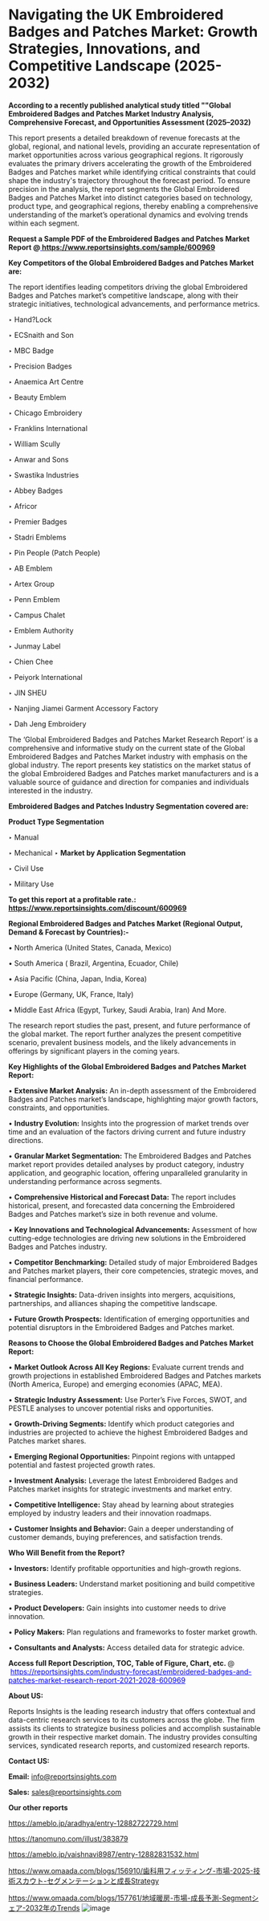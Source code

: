 # Navigating the UK Embroidered Badges and Patches Market: Growth Strategies, Innovations, and Competitive Landscape (2025-2032)

<strong>According to a recently published analytical study titled ""Global Embroidered Badges and Patches Market Industry Analysis, Comprehensive Forecast, and Opportunities Assessment (2025–2032)</strong>

This report presents a detailed breakdown of revenue forecasts at the global, regional, and national levels, providing an accurate representation of market opportunities across various geographical regions. It rigorously evaluates the primary drivers accelerating the growth of the Embroidered Badges and Patches market while identifying critical constraints that could shape the industry's trajectory throughout the forecast period. To ensure precision in the analysis, the report segments the Global Embroidered Badges and Patches Market into distinct categories based on technology, product type, and geographical regions, thereby enabling a comprehensive understanding of the market’s operational dynamics and evolving trends within each segment.

<strong>Request a Sample PDF of the Embroidered Badges and Patches Market Report </strong><strong>@<a href=https://www.reportsinsights.com/sample/600969 style=color:#0000ff;> https://www.reportsinsights.com/sample/600969</a></strong></font>

<strong>Key Competitors of the Global Embroidered Badges and Patches Market are:</strong>

The report identifies leading competitors driving the global Embroidered Badges and Patches market’s competitive landscape, along with their strategic initiatives, technological advancements, and performance metrics.

‣ Hand?Lock

‣ ECSnaith and Son

‣ MBC Badge

‣ Precision Badges

‣ Anaemica Art Centre

‣ Beauty Emblem

‣ Chicago Embroidery

‣ Franklins International

‣ William Scully

‣ Anwar and Sons

‣ Swastika Industries

‣ Abbey Badges

‣ Africor

‣ Premier Badges

‣ Stadri Emblems

‣ Pin People (Patch People)

‣ AB Emblem

‣ Artex Group

‣ Penn Emblem

‣ Campus Chalet

‣ Emblem Authority

‣ Junmay Label

‣ Chien Chee

‣ Peiyork International

‣ JIN SHEU

‣ Nanjing Jiamei Garment Accessory Factory

‣ Dah Jeng Embroidery

The ‘Global Embroidered Badges and Patches Market Research Report’ is a comprehensive and informative study on the current state of the Global Embroidered Badges and Patches Market industry with emphasis on the global industry. The report presents key statistics on the market status of the global Embroidered Badges and Patches market manufacturers and is a valuable source of guidance and direction for companies and individuals interested in the industry.

<strong>Embroidered Badges and Patches Industry Segmentation covered are:</strong>

<strong>Product Type Segmentation</strong>

‣ Manual

‣ Mechanical
‣ 
<strong>Market by Application Segmentation</strong>

‣ Civil Use

‣ Military Use

<strong>To get this report at a profitable rate.: <a href=https://www.reportsinsights.com/discount/600969 style=color:#0000ff;>https://www.reportsinsights.com/discount/600969</a></strong></font>

<strong>Regional Embroidered Badges and Patches Market (Regional Output, Demand &amp; Forecast by Countries):-</strong>

• North America (United States, Canada, Mexico)

• South America ( Brazil, Argentina, Ecuador, Chile)

• Asia Pacific (China, Japan, India, Korea)

• Europe (Germany, UK, France, Italy)

• Middle East Africa (Egypt, Turkey, Saudi Arabia, Iran) And More.

The research report studies the past, present, and future performance of the global market. The report further analyzes the present competitive scenario, prevalent business models, and the likely advancements in offerings by significant players in the coming years.

<strong>Key Highlights of the Global Embroidered Badges and Patches Market Report:</strong>

• <strong>Extensive Market Analysis:</strong> An in-depth assessment of the Embroidered Badges and Patches market’s landscape, highlighting major growth factors, constraints, and opportunities.

• <strong>Industry Evolution:</strong> Insights into the progression of market trends over time and an evaluation of the factors driving current and future industry directions.

• <strong>Granular Market Segmentation:</strong> The Embroidered Badges and Patches market report provides detailed analyses by product category, industry application, and geographic location, offering unparalleled granularity in understanding performance across segments.

• <strong>Comprehensive Historical and Forecast Data:</strong> The report includes historical, present, and forecasted data concerning the Embroidered Badges and Patches market’s size in both revenue and volume.

• <strong>Key Innovations and Technological Advancements:</strong> Assessment of how cutting-edge technologies are driving new solutions in the Embroidered Badges and Patches industry.

• <strong>Competitor Benchmarking:</strong> Detailed study of major Embroidered Badges and Patches market players, their core competencies, strategic moves, and financial performance.

• <strong>Strategic Insights:</strong> Data-driven insights into mergers, acquisitions, partnerships, and alliances shaping the competitive landscape.

• <strong>Future Growth Prospects:</strong> Identification of emerging opportunities and potential disruptors in the Embroidered Badges and Patches market.

<strong>Reasons to Choose the Global Embroidered Badges and Patches Market Report:</strong>

• <strong>Market Outlook Across All Key Regions:</strong> Evaluate current trends and growth projections in established Embroidered Badges and Patches markets (North America, Europe) and emerging economies (APAC, MEA).

• <strong>Strategic Industry Assessment:</strong> Use Porter’s Five Forces, SWOT, and PESTLE analyses to uncover potential risks and opportunities.

• <strong>Growth-Driving Segments:</strong> Identify which product categories and industries are projected to achieve the highest Embroidered Badges and Patches market shares.

• <strong>Emerging Regional Opportunities:</strong> Pinpoint regions with untapped potential and fastest projected growth rates.

• <strong>Investment Analysis:</strong> Leverage the latest Embroidered Badges and Patches market insights for strategic investments and market entry.

• <strong>Competitive Intelligence:</strong> Stay ahead by learning about strategies employed by industry leaders and their innovation roadmaps.

• <strong>Customer Insights and Behavior:</strong> Gain a deeper understanding of customer demands, buying preferences, and satisfaction trends.

<strong>Who Will Benefit from the Report?</strong>

• <strong>Investors:</strong> Identify profitable opportunities and high-growth regions.

• <strong>Business Leaders:</strong> Understand market positioning and build competitive strategies.

• <strong>Product Developers:</strong> Gain insights into customer needs to drive innovation.

• <strong>Policy Makers:</strong> Plan regulations and frameworks to foster market growth.

• <strong>Consultants and Analysts:</strong> Access detailed data for strategic advice.
</ul>
<strong>Access full Report Description, TOC, Table of Figure, Chart, etc. </strong>@  <a href=https://reportsinsights.com/industry-forecast/embroidered-badges-and-patches-market-research-report-2021-2028-600969 style=color:#0000ff;>https://reportsinsights.com/industry-forecast/embroidered-badges-and-patches-market-research-report-2021-2028-600969</a></font>

<strong><strong>About US</strong>:</strong>

Reports Insights is the leading research industry that offers contextual and data-centric research services to its customers across the globe. The firm assists its clients to strategize business policies and accomplish sustainable growth in their respective market domain. The industry provides consulting services, syndicated research reports, and customized research reports.

<strong>Contact US:</strong>

<p class=""""><b>Email:</b> <a href=mailto:info@reportsinsights.com>info@reportsinsights.com</a></p>
<p class=""""><b>Sales:</b> <a href=mailto:sales@reportsinsights.com>sales@reportsinsights.com</a></p>

<strong>Our other reports</strong>

<a href=https://ameblo.jp/aradhya/entry-12882722729.html>https://ameblo.jp/aradhya/entry-12882722729.html</a>

<a href=https://tanomuno.com/illust/383879>https://tanomuno.com/illust/383879</a>

<a href=https://ameblo.jp/vaishnavi8987/entry-12882831532.html>https://ameblo.jp/vaishnavi8987/entry-12882831532.html</a>

<a href=https://www.omaada.com/blogs/156910/歯科用フィッティング-市場-2025-技術スカウト-セグメンテーションと成長Strategy>https://www.omaada.com/blogs/156910/歯科用フィッティング-市場-2025-技術スカウト-セグメンテーションと成長Strategy</a>

<a href=https://www.omaada.com/blogs/157761/地域暖房-市場-成長予測-Segmentシェア-2032年のTrends>https://www.omaada.com/blogs/157761/地域暖房-市場-成長予測-Segmentシェア-2032年のTrends</a>
![image](https://github.com/user-attachments/assets/c90d271f-ad54-4a87-9e6e-dff02e2aa1b2)
